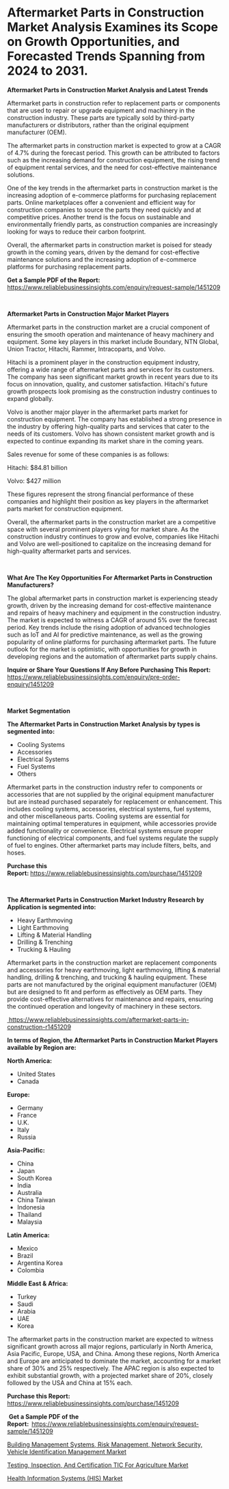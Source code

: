 <p><h1>Aftermarket Parts in Construction Market Analysis Examines its Scope on Growth Opportunities, and Forecasted Trends Spanning from 2024 to 2031.</h1></p><p><strong>Aftermarket Parts in Construction Market Analysis and Latest Trends</strong></p>
<p><p>Aftermarket parts in construction refer to replacement parts or components that are used to repair or upgrade equipment and machinery in the construction industry. These parts are typically sold by third-party manufacturers or distributors, rather than the original equipment manufacturer (OEM).</p><p>The aftermarket parts in construction market is expected to grow at a CAGR of 4.7% during the forecast period. This growth can be attributed to factors such as the increasing demand for construction equipment, the rising trend of equipment rental services, and the need for cost-effective maintenance solutions. </p><p>One of the key trends in the aftermarket parts in construction market is the increasing adoption of e-commerce platforms for purchasing replacement parts. Online marketplaces offer a convenient and efficient way for construction companies to source the parts they need quickly and at competitive prices. Another trend is the focus on sustainable and environmentally friendly parts, as construction companies are increasingly looking for ways to reduce their carbon footprint.</p><p>Overall, the aftermarket parts in construction market is poised for steady growth in the coming years, driven by the demand for cost-effective maintenance solutions and the increasing adoption of e-commerce platforms for purchasing replacement parts.</p></p>
<p><strong>Get a Sample PDF of the Report:&nbsp;</strong> <a href="https://www.reliablebusinessinsights.com/enquiry/request-sample/1451209">https://www.reliablebusinessinsights.com/enquiry/request-sample/1451209</a></p>
<p>&nbsp;</p>
<p><strong>Aftermarket Parts in Construction Major Market Players</strong></p>
<p><p>Aftermarket parts in the construction market are a crucial component of ensuring the smooth operation and maintenance of heavy machinery and equipment. Some key players in this market include Boundary, NTN Global, Union Tractor, Hitachi, Rammer, Intracoparts, and Volvo.</p><p>Hitachi is a prominent player in the construction equipment industry, offering a wide range of aftermarket parts and services for its customers. The company has seen significant market growth in recent years due to its focus on innovation, quality, and customer satisfaction. Hitachi's future growth prospects look promising as the construction industry continues to expand globally.</p><p>Volvo is another major player in the aftermarket parts market for construction equipment. The company has established a strong presence in the industry by offering high-quality parts and services that cater to the needs of its customers. Volvo has shown consistent market growth and is expected to continue expanding its market share in the coming years.</p><p>Sales revenue for some of these companies is as follows:</p><p>Hitachi: $84.81 billion</p><p>Volvo: $427 million</p><p>These figures represent the strong financial performance of these companies and highlight their position as key players in the aftermarket parts market for construction equipment.</p><p>Overall, the aftermarket parts in the construction market are a competitive space with several prominent players vying for market share. As the construction industry continues to grow and evolve, companies like Hitachi and Volvo are well-positioned to capitalize on the increasing demand for high-quality aftermarket parts and services.</p></p>
<p>&nbsp;</p>
<p><strong>What Are The Key Opportunities For Aftermarket Parts in Construction Manufacturers?</strong></p>
<p><p>The global aftermarket parts in construction market is experiencing steady growth, driven by the increasing demand for cost-effective maintenance and repairs of heavy machinery and equipment in the construction industry. The market is expected to witness a CAGR of around 5% over the forecast period. Key trends include the rising adoption of advanced technologies such as IoT and AI for predictive maintenance, as well as the growing popularity of online platforms for purchasing aftermarket parts. The future outlook for the market is optimistic, with opportunities for growth in developing regions and the automation of aftermarket parts supply chains.</p></p>
<p><strong>Inquire or Share Your Questions If Any Before Purchasing This Report:</strong> <a href="https://www.reliablebusinessinsights.com/enquiry/pre-order-enquiry/1451209">https://www.reliablebusinessinsights.com/enquiry/pre-order-enquiry/1451209</a></p>
<p>&nbsp;</p>
<p><strong>Market Segmentation</strong></p>
<p><strong>The Aftermarket Parts in Construction Market Analysis by types is segmented into:</strong></p>
<p><ul><li>Cooling Systems</li><li>Accessories</li><li>Electrical Systems</li><li>Fuel Systems</li><li>Others</li></ul></p>
<p><p>Aftermarket parts in the construction industry refer to components or accessories that are not supplied by the original equipment manufacturer but are instead purchased separately for replacement or enhancement. This includes cooling systems, accessories, electrical systems, fuel systems, and other miscellaneous parts. Cooling systems are essential for maintaining optimal temperatures in equipment, while accessories provide added functionality or convenience. Electrical systems ensure proper functioning of electrical components, and fuel systems regulate the supply of fuel to engines. Other aftermarket parts may include filters, belts, and hoses.</p></p>
<p><strong>Purchase this Report:&nbsp;</strong><a href="https://www.reliablebusinessinsights.com/purchase/1451209">https://www.reliablebusinessinsights.com/purchase/1451209</a></p>
<p>&nbsp;</p>
<p><strong>The Aftermarket Parts in Construction Market Industry Research by Application is segmented into:</strong></p>
<p><ul><li>Heavy Earthmoving</li><li>Light Earthmoving</li><li>Lifting & Material Handling</li><li>Drilling & Trenching</li><li>Trucking & Hauling</li></ul></p>
<p><p>Aftermarket parts in the construction market are replacement components and accessories for heavy earthmoving, light earthmoving, lifting & material handling, drilling & trenching, and trucking & hauling equipment. These parts are not manufactured by the original equipment manufacturer (OEM) but are designed to fit and perform as effectively as OEM parts. They provide cost-effective alternatives for maintenance and repairs, ensuring the continued operation and longevity of machinery in these sectors.</p></p>
<p><a href="https://www.reliablebusinessinsights.com/aftermarket-parts-in-construction-r1451209">&nbsp;https://www.reliablebusinessinsights.com/aftermarket-parts-in-construction-r1451209</a></p>
<p><strong>In terms of Region, the Aftermarket Parts in Construction Market Players available by Region are:</strong></p>
<p>
    <p> <strong> North America: </strong>
        <ul>
            <li>United States</li>
            <li>Canada</li>
        </ul>
        </p> 
    <p> <strong> Europe: </strong>
        <ul>
            <li>Germany</li>
            <li>France</li>
            <li>U.K.</li>
            <li>Italy</li>
            <li>Russia</li>
        </ul>
        </p> 
    <p> <strong> Asia-Pacific: </strong>
        <ul>
            <li>China</li>
            <li>Japan</li>
            <li>South Korea</li>
            <li>India</li>
            <li>Australia</li>
            <li>China Taiwan</li>
            <li>Indonesia</li>
            <li>Thailand</li>
            <li>Malaysia</li>
        </ul>
        </p> 
    <p> <strong> Latin America: </strong>
        <ul>
            <li>Mexico</li>
            <li>Brazil</li>
            <li>Argentina Korea</li>
            <li>Colombia</li>
        </ul>
        </p> 
    <p> <strong> Middle East & Africa: </strong>
        <ul>
            <li>Turkey</li>
            <li>Saudi</li>
            <li>Arabia</li>
            <li>UAE</li>
            <li>Korea</li>
        </ul>
    </p>
    </p>
<p><p>The aftermarket parts in the construction market are expected to witness significant growth across all major regions, particularly in North America, Asia Pacific, Europe, USA, and China. Among these regions, North America and Europe are anticipated to dominate the market, accounting for a market share of 30% and 25% respectively. The APAC region is also expected to exhibit substantial growth, with a projected market share of 20%, closely followed by the USA and China at 15% each.</p></p>
<p><strong>Purchase this Report: </strong><a href="https://www.reliablebusinessinsights.com/purchase/1451209">https://www.reliablebusinessinsights.com/purchase/1451209</a></p>
<p>&nbsp;<strong>Get a Sample PDF of the Report:&nbsp;&nbsp;</strong><a href="https://www.reliablebusinessinsights.com/enquiry/request-sample/1451209">https://www.reliablebusinessinsights.com/enquiry/request-sample/1451209</a></p>
<p><strong></strong></p>
<p><p><a href="https://github.com/RichRobinson5/Market-Research-Report-List-6/blob/main/building-management-systems-risk-management-network-security-vehicle-identification-management-market.md">Building Management Systems, Risk Management, Network Security, Vehicle Identification Management Market</a></p><p><a href="https://github.com/mandarincruisesvn/Market-Research-Report-List-1/blob/main/testing-inspection-and-certification-tic-for-agriculture-market.md">Testing, Inspection, And Certification TIC For Agriculture Market</a></p><p><a href="https://github.com/gdfhhhj/Market-Research-Report-List-5/blob/main/health-information-systems-his-market.md">Health Information Systems (HIS) Market</a></p></p>